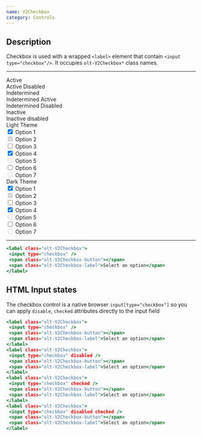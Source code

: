 ```yaml
---
name: V2Checkbox
category: Controls
---
```


## Description

Checkbox is used with a wrapped `<label>` element that contain
`<input type="checkbox"/>`. It occupies `olt-V2Checkbox*` class names.

---

  <div class="olt-Grid olt-u-marginTop4 olt-u-marginBottom6">
   <div class="olt-Grid-item olt-Grid-item--3">
     <div class="demo-spacer-small"></div>
     <div>
       <div class="demo-label">
         Active
       </div>
       <div class="demo-label">
         Active Disabled
       </div>
       <div class="demo-label">
         Indetermined
       </div>
       <div class="demo-label">
         Indetermined Active
       </div>
       <div class="demo-label">
         Indetermined Disabled
       </div>
       <div class="demo-label">
         Inactive
       </div>
       <div class="demo-label">
         Inactive disabled
       </div>
     </div>
   </div>
   <div class="olt-Grid-item olt-Grid-item--7">
     <div class="olt-Grid">
       <div class="olt-Grid-item olt-Grid-item--4">
         <div class="demo-title">Light Theme</div>
         <div class="demo-subtitle-small"></div>
         <div class="olt-Card">
           <div class="olt-Card-content">
             <div class="demo-content">
               <label class="olt-V2Checkbox">
                 <input type="checkbox" checked />
                 <span class="olt-V2Checkbox-button"></span>
                 <span class="olt-V2Checkbox-label">Option 1</span>
               </label>
             </div>
             <div class="demo-content">
               <label class="olt-V2Checkbox">
                 <input type="checkbox" checked disabled />
                 <span class="olt-V2Checkbox-button"></span>
                 <span class="olt-V2Checkbox-label">Option 2</span>
               </label>
             </div>
             <div class="demo-content">
               <label class="olt-V2Checkbox">
                 <input type="checkbox" class="olt-V2Checkbox--indetermined" />
                 <span class="olt-V2Checkbox-button"></span>
                 <span class="olt-V2Checkbox-label">Option 3</span>
               </label>
             </div>
             <div class="demo-content">
               <label class="olt-V2Checkbox">
                 <input type="checkbox" class="olt-V2Checkbox--indetermined" checked />
                 <span class="olt-V2Checkbox-button"></span>
                 <span class="olt-V2Checkbox-label">Option 4</span>
               </label>
             </div>
             <div class="demo-content">
               <label class="olt-V2Checkbox">
                 <input type="checkbox" class="olt-V2Checkbox--indetermined" disabled />
                 <span class="olt-V2Checkbox-button"></span>
                 <span class="olt-V2Checkbox-label">Option 5</span>
               </label>
             </div>
             <div class="demo-content">
               <label class="olt-V2Checkbox">
                 <input type="checkbox"/>
                 <span class="olt-V2Checkbox-button"></span>
                 <span class="olt-V2Checkbox-label">Option 6</span>
               </label>
             </div>
             <div class="demo-content">
               <label class="olt-V2Checkbox">
                 <input type="checkbox" disabled />
                 <span class="olt-V2Checkbox-button"></span>
                 <span class="olt-V2Checkbox-label">Option 7</span>
               </label>
             </div>
           </div>
         </div>
       </div>
       <div class="olt-Grid-item olt-Grid-item--4">
         <div class="demo-title">Dark Theme</div>
         <div class="demo-subtitle-small"></div>
         <div class="olt-Card olt-Card--dark olt-Theme-dark">
           <div class="olt-Card-content">
             <div class="demo-content">
               <label class="olt-V2Checkbox">
                 <input type="checkbox" checked />
                 <span class="olt-V2Checkbox-button"></span>
                 <span class="olt-V2Checkbox-label">Option 1</span>
               </label>
             </div>
             <div class="demo-content">
               <label class="olt-V2Checkbox">
                 <input type="checkbox" checked disabled />
                 <span class="olt-V2Checkbox-button"></span>
                 <span class="olt-V2Checkbox-label">Option 2</span>
               </label>
             </div>
             <div class="demo-content">
               <label class="olt-V2Checkbox">
                 <input type="checkbox" class="olt-V2Checkbox--indetermined" />
                 <span class="olt-V2Checkbox-button"></span>
                 <span class="olt-V2Checkbox-label">Option 3</span>
               </label>
             </div>
             <div class="demo-content">
               <label class="olt-V2Checkbox">
                 <input type="checkbox" class="olt-V2Checkbox--indetermined" checked />
                 <span class="olt-V2Checkbox-button"></span>
                 <span class="olt-V2Checkbox-label">Option 4</span>
               </label>
             </div>
             <div class="demo-content">
               <label class="olt-V2Checkbox">
                 <input type="checkbox" class="olt-V2Checkbox--indetermined" disabled />
                 <span class="olt-V2Checkbox-button"></span>
                 <span class="olt-V2Checkbox-label">Option 5</span>
               </label>
             </div>
             <div class="demo-content">
               <label class="olt-V2Checkbox">
                 <input type="checkbox"/>
                 <span class="olt-V2Checkbox-button"></span>
                 <span class="olt-V2Checkbox-label">Option 6</span>
               </label>
             </div>
             <div class="demo-content">
               <label class="olt-V2Checkbox">
                 <input type="checkbox" disabled />
                 <span class="olt-V2Checkbox-button"></span>
                 <span class="olt-V2Checkbox-label">Option 7</span>
               </label>
             </div>
           </div>
         </div>
       </div>
     </div>
   </div>
 </div>

---

```example.html
<label class="olt-V2Checkbox">
 <input type="checkbox" />
 <span class="olt-V2Checkbox-button"></span>
 <span class="olt-V2Checkbox-label">Select an option</span>
</label>
```

## HTML Input states

The checkbox control is a native browser `input[type="checkbox"]` so you can
apply `disable`, `checked` attributes directly to the input field

```states.html
<label class="olt-V2Checkbox">
 <input type="checkbox" />
 <span class="olt-V2Checkbox-button"></span>
 <span class="olt-V2Checkbox-label">Select an option</span>
</label>
<label class="olt-V2Checkbox">
 <input type="checkbox" disabled />
 <span class="olt-V2Checkbox-button"></span>
 <span class="olt-V2Checkbox-label">Select an option</span>
</label>
<label class="olt-V2Checkbox">
 <input type="checkbox" checked />
 <span class="olt-V2Checkbox-button"></span>
 <span class="olt-V2Checkbox-label">Select an option</span>
</label>
<label class="olt-V2Checkbox">
 <input type="checkbox" disabled checked />
 <span class="olt-V2Checkbox-button"></span>
 <span class="olt-V2Checkbox-label">Select an option</span>
</label>
```
